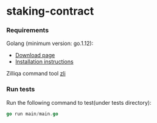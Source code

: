 # staking-contract

### Requirements

Golang (minimum version: go.1.12):
* [Download page](https://golang.org/dl/)
* [Installation instructions](https://golang.org/doc/install)

Zilliqa command tool [zli](https://github.com/Zilliqa/zli)

### Run tests

Run the following command to test(under tests directory):

```go
go run main/main.go
```
